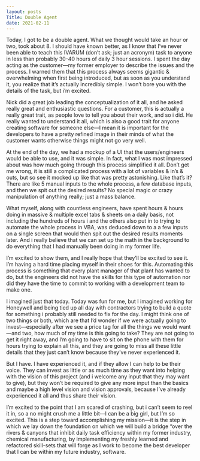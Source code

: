 ```yaml
---
layout: posts
Title: Double Agent
date: 2021-02-11
---
```


Today, I got to be a double agent.  What we thought would take an hour or two, took about 8.  I should have known better, as I know that I’ve never been able to teach this IVARUM (don’t ask; just an acronym) task to anyone in less than probably 30-40 hours of daily 3 hour sessions.  I spent the day acting as the customer—my former employer to describe the issues and the process.  I warned them that this process always seems gigantic & overwhelming when first being introduced, but as soon as you understand it, you realize that it’s actually incredibly simple. I won’t bore you with the details of the task, but i’m excited.  

Nick did a great job leading the conceptualization of it all, and he asked really great and enthusiastic questions.  For a customer, this is actually a really great trait, as people love to tell you about their work, and so i did.  He really wanted to understand it all, which is also a good trait for anyone creating software for someone else—I mean it is important for the developers to have a pretty refined image in their minds of what the customer wants otherwise things might not go very well.  

At the end of the day, we had a mockup of a UI that the users/engineers would be able to use, and it was simple.  In fact, what I was most impressed about was how much going through this process simplified it all.  Don’t get me wrong, it is still a complicated process with a lot of variables & in’s & outs, but so see it mocked up like that was pretty astonishing.  Like that’s it?   There are like 5 manual inputs to the whole process, a few database inputs, and then we spit out the desired results?  No special magic or crazy manipulation of anything really; just a mass balance.  

What myself, along with countless engineers, have spent hours & hours doing in massive & multiple excel tabs & sheets on a daily basis, not including the hundreds of hours i and the others also put in to trying to automate the whole process in VBA, was deduced down to a a few inputs on a single screen that would then spit out the desired results moments later.  And i really believe that we can set up the math in the background to do everything that I had manually been doing in my former life.  

I’m excited to show them, and I really hope that they’ll be excited to see it.  I’m having a hard time placing myself in their shoes for this.  Automating this process is something that every plant manager of that plant has wanted to do, but the engineers did not have the skills for this type of automation nor did they have the time to commit to working with a development team to make one.  

I imagined just that today.  Today was fun for me, but I imagined working for Honeywell and being tied up all day with contractors trying to build a quote for something i probably still needed to fix for the day.  I might think one of two things or both, which are that I’d wonder if we were actually going to invest—especially after we see a price tag for all the things we would want—and two, how much of my time is this going to take?  They are not going to get it right away, and I’m going to have to sit on the phone with them for hours trying to explain all this, and they are going to miss all these little details that they just can’t know because they’ve never experienced it.

But I have.  I have experienced it, and if they allow I can help to be their voice.  They can invest as little or as much time as they want into helping with the vision of this project (and i welcome any input that they may want to give), but they won’t be required to give any more input than the basics and maybe a high level vision and vision approvals, because I’ve already experienced it all and thus share their vision.  

I’m excited to the point that I am scared of crashing, but i can’t seem to reel it in, so a no might crush me a little bit—I can be a big girl, but I’m so excited.  This is a step toward accomplishing my mission—it is the step in which we lay down the foundation on which we will build a bridge “over the rivers & canyons that inhibit daily task efficiency within my former industry, chemical manufacturing, by implementing my freshly learned and refactored skill-sets that will forge as I work to become the best developer that I can be within my future industry, software.



